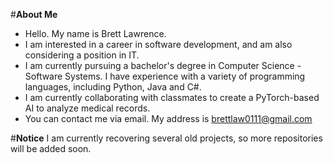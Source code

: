 #**About Me**
- Hello. My name is Brett Lawrence.
- I am interested in a career in software development, and am also considering a position in IT.
- I am currently pursuing a bachelor's degree in Computer Science - Software Systems. I have experience with a variety of programming languages, including Python, Java and C#.
- I am currently collaborating with classmates to create a PyTorch-based AI to analyze medical records.
- You can contact me via email. My address is brettlaw0111@gmail.com

#**Notice**
I am currently recovering several old projects, so more repositories will be added soon.
